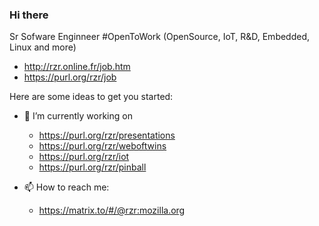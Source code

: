 ### Hi there 

Sr Sofware Enginneer #OpenToWork (OpenSource, IoT, R&D, Embedded, Linux and more) 
 
- <http://rzr.online.fr/job.htm>
- <https://purl.org/rzr/job>

Here are some ideas to get you started:

- 🔭 I’m currently working on
  - <https://purl.org/rzr/presentations>
  - <https://purl.org/rzr/weboftwins>
  - <https://purl.org/rzr/iot>
  - <https://purl.org/rzr/pinball>

- 📫 How to reach me: 
  - <https://matrix.to/#/@rzr:mozilla.org>

